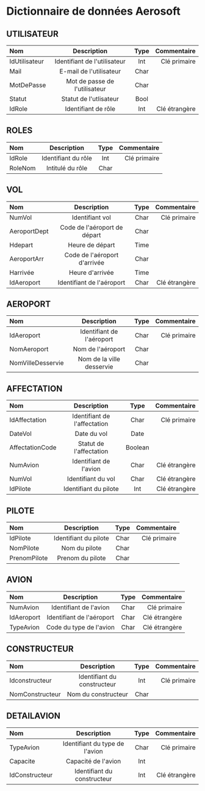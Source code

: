 # Dictionnaire de données Aerosoft

## UTILISATEUR

| Nom | Description | Type | Commentaire |
| :--------------- |:---------------:|:---------------:| -----:|
| IdUtilisateur | Identifiant de l'utilisateur | Int | Clé primaire |
| Mail | E-mail de l'utilisateur | Char |   |
| MotDePasse | Mot de passe de l'utilisateur | Char |   |
| Statut | Statut de l'utlisateur | Bool |   |
| IdRole | Identifiant de rôle | Int | Clé étrangère |

## ROLES

| Nom | Description | Type | Commentaire |
| :--------------- |:---------------:|:---------------:| -----:|
| IdRole | Identifiant du rôle | Int | Clé primaire |
| RoleNom | Intitulé du rôle | Char | |

## VOL

| Nom | Description | Type | Commentaire |
| :--------------- |:---------------:|:---------------:| -----:|
| NumVol | Identifiant vol | Char | Clé primaire |
| AeroportDept | Code de l'aéroport de départ | Char |   |
| Hdepart | Heure de départ | Time |   |
| AeroportArr | Code de l'aéroport d'arrivée | Char |   |
| Harrivée | Heure d'arrivée | Time |   |
| IdAeroport | Identifiant de l'aéroport | Char | Clé étrangère |

## AEROPORT

| Nom | Description | Type | Commentaire |
| :--------------- |:---------------:|:---------------:| -----:|
| IdAeroport | Identifiant de l'aéroport | Char | Clé primaire |
| NomAeroport | Nom de l'aéroport | Char |   |
| NomVilleDesservie | Nom de la ville desservie | Char |   |

## AFFECTATION

| Nom | Description | Type | Commentaire |
| :--------------- |:---------------:|:---------------:| -----:|
| IdAffectation | Identifiant de l'affectation | Char | Clé primaire |
| DateVol | Date du vol | Date |   |
| AffectationCode | Statut de l'affectation | Boolean |  |
| NumAvion | Identifiant de l'avion | Char | Clé étrangère |
| NumVol | Identifiant du vol | Char | Clé étrangère |
| IdPilote | Identifiant du pilote | Int | Clé étrangère |

## PILOTE

| Nom | Description | Type | Commentaire |
| :--------------- |:---------------:|:---------------:| -----:|
| IdPilote | Identifiant du pilote | Char | Clé primaire |
| NomPilote | Nom du pilote | Char |   |
| PrenomPilote | Prenom du pilote | Char |  |

## AVION

| Nom | Description | Type | Commentaire |
| :--------------- |:---------------:|:---------------:| -----:|
| NumAvion | Identifiant de l'avion | Char | Clé primaire |
| IdAeroport | Identifiant de l'aéroport | Char | Clé étrangère |
| TypeAvion | Code du type de l'avion | Char | Clé étrangère |

## CONSTRUCTEUR

| Nom | Description | Type | Commentaire |
| :--------------- |:---------------:|:---------------:| -----:|
| Idconstructeur | Identifiant du constructeur | Int | Clé primaire |
| NomConstructeur | Nom du constructeur | Char |  |

## DETAILAVION

| Nom | Description | Type | Commentaire |
| :--------------- |:---------------:|:---------------:| -----:|
| TypeAvion | Identifiant du type de l'avion | Char | Clé primaire |
| Capacite | Capacité de l'avion | Int |  |
| IdConstructeur | Identifiant du constructeur | Int | Clé étrangère |
